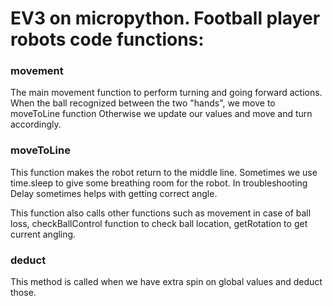 # EV3 on micropython. Football player robots code functions:

### movement

The main movement function to perform turning and going forward actions. When the ball recognized between the two "hands", we move to moveToLine function
Otherwise we update our values and move and turn accordingly.

### moveToLine

This function makes the robot return to the middle line. Sometimes we use time.sleep to give some breathing room for the robot. In troubleshooting
Delay sometimes helps with getting correct angle.

This function also calls other functions such as movement in case of ball loss, checkBallControl function to check ball location, getRotation to get current angling.

### deduct

This method is called when we have extra spin on global values and deduct those.
